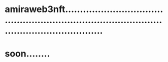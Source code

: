 # amiraweb3nft.......................................................................................................................
# soon........
